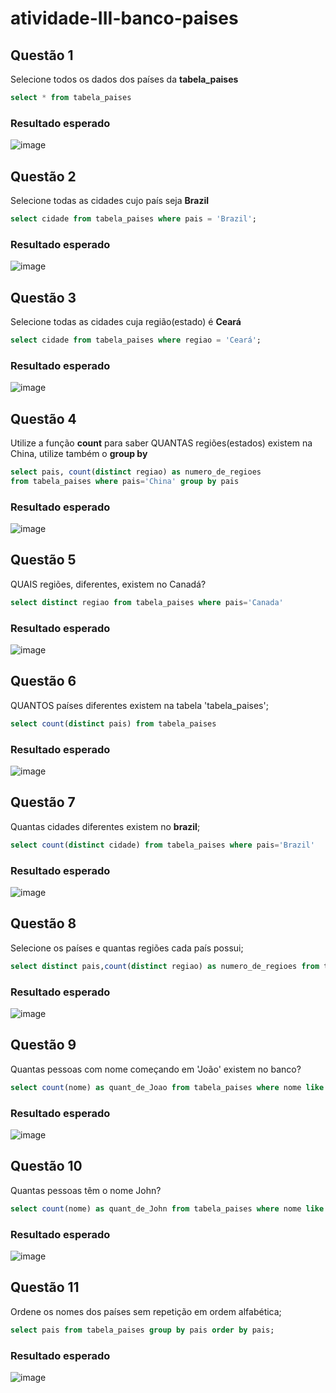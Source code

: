 # atividade-III-banco-paises
## Questão 1
Selecione todos os dados dos países da **tabela_paises**<p>
```SQL
select * from tabela_paises
```
### Resultado esperado
![image](https://github.com/DavidSSF/atividade-III-banco-paises/assets/117132755/e3a8b86a-03c3-4ec1-b114-8d6a8eb1addc)

## Questão 2
Selecione todas as cidades cujo país seja **Brazil**
```SQL
select cidade from tabela_paises where pais = 'Brazil';
```
### Resultado esperado
![image](https://github.com/DavidSSF/atividade-III-banco-paises/assets/117132755/65b1531f-50c2-4c42-adf8-7d4d89208fe0)

## Questão 3
Selecione todas as cidades cuja região(estado) é **Ceará**
```SQL
select cidade from tabela_paises where regiao = 'Ceará';
```
### Resultado esperado
![image](https://github.com/DavidSSF/atividade-III-banco-paises/assets/117132755/e0ade35a-9508-405b-8382-e5a9c16fb63e)


## Questão 4
Utilize a função **count** para saber QUANTAS regiões(estados) existem na China, utilize também o **group by**
```SQL
select pais, count(distinct regiao) as numero_de_regioes
from tabela_paises where pais='China' group by pais
```
### Resultado esperado
![image](https://github.com/DavidSSF/atividade-III-banco-paises/assets/117132755/c6cb813d-a375-4d4c-908c-13ee56f7b070)

## Questão 5
QUAIS regiões, diferentes, existem no Canadá?
```SQL
select distinct regiao from tabela_paises where pais='Canada'
```
### Resultado esperado
![image](https://github.com/DavidSSF/atividade-III-banco-paises/assets/117132755/dac4519b-1451-4a41-b67a-d2e0e3a88c6c)

## Questão 6
QUANTOS países diferentes existem na tabela 'tabela_paises';
```SQL
select count(distinct pais) from tabela_paises
```
### Resultado esperado
![image](https://github.com/DavidSSF/atividade-III-banco-paises/assets/117132755/f392e4ea-222e-44db-b3f6-56e7e552dcd8)

## Questão 7
Quantas cidades diferentes existem no **brazil**;
```SQL
select count(distinct cidade) from tabela_paises where pais='Brazil'
```
### Resultado esperado
![image](https://github.com/DavidSSF/atividade-III-banco-paises/assets/117132755/65ac9867-80b4-4f27-ac33-3f75e560c545)

## Questão 8
Selecione os países e quantas regiões cada país possui;
```SQL
select distinct pais,count(distinct regiao) as numero_de_regioes from tabela_paises group by pais
```
### Resultado esperado
![image](https://github.com/DavidSSF/atividade-III-banco-paises/assets/117132755/932e05f8-4ea3-4f17-a248-8f9eff391c72)

## Questão 9
Quantas pessoas com nome começando em 'João' existem no banco?
```SQL
select count(nome) as quant_de_Joao from tabela_paises where nome like 'João%'
```
### Resultado esperado
![image](https://github.com/DavidSSF/atividade-III-banco-paises/assets/117132755/82f76c77-88ad-416d-a8a1-8e7064a9f53c)


## Questão 10
Quantas pessoas têm o nome John?
```SQL
select count(nome) as quant_de_John from tabela_paises where nome like 'John%'
```
### Resultado esperado
![image](https://github.com/DavidSSF/atividade-III-banco-paises/assets/117132755/7c074198-ca8c-4149-8f4d-08544b1b6c16)

## Questão 11
Ordene os nomes dos países sem repetição em ordem alfabética;
```SQL
select pais from tabela_paises group by pais order by pais;
```
### Resultado esperado
![image](https://github.com/DavidSSF/atividade-III-banco-paises/assets/117132755/5f18f5df-fad0-4c15-ab14-964b8bb4811a)
